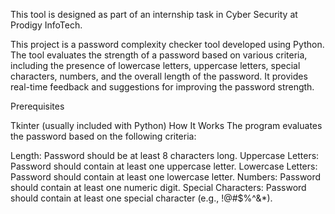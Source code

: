 This tool is designed as part of an internship task in Cyber Security at Prodigy InfoTech.

This project is a password complexity checker tool developed using Python. The tool evaluates the strength of a password based on various criteria, including the presence of lowercase letters, uppercase letters, special characters, numbers, and the overall length of the password. It provides real-time feedback and suggestions for improving the password strength.

Prerequisites

Tkinter (usually included with Python)
How It Works The program evaluates the password based on the following criteria:

Length: Password should be at least 8 characters long.
Uppercase Letters: Password should contain at least one uppercase letter.
Lowercase Letters: Password should contain at least one lowercase letter.
Numbers: Password should contain at least one numeric digit.
Special Characters: Password should contain at least one special character (e.g., !@#$%^&*).
